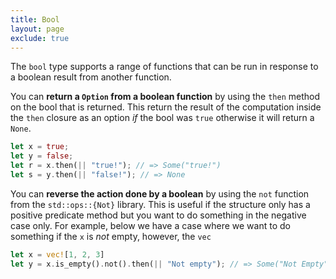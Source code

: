 ```yaml
---
title: Bool
layout: page
exclude: true
---
```


The `bool` type supports a range of functions that can be run in response to a boolean result from another function.

You can **return a `Option` from a boolean function** by using the `then` method on the bool that is returned. This return the result of the computation inside the `then` closure as an option *if* the bool was `true` otherwise it will return a `None`.
```rust
let x = true;
let y = false;
let r = x.then(|| "true!"); // => Some("true!")
let s = y.then(|| "false!"); // => None
```

You can **reverse the action done by a boolean** by using the `not` function from the `std::ops::{Not}` library. This is useful if the structure only has a positive predicate method but you want to do something in the negative case only. For example, below we have a case where we want to do something if the `x` is *not* empty, however, the `vec`
```rust
let x = vec![1, 2, 3]
let y = x.is_empty().not().then(|| "Not empty"); // => Some("Not Empty")
```
<!--stackedit_data:
eyJoaXN0b3J5IjpbNTUzNjM5NTAzLC0xNjg3MDE0NjQxXX0=
-->